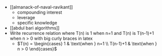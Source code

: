 - [[almanack-of-naval-ravikant]]
	- compounding interest
	- leverage
	- specific knowledge
- [[abdul bari algorithms]]
- Write recurrence relation where T(n) is 1 when n=1 and T(n) is T(n-1)+1 when n > 0 with big curly braces in latex
	- $T(n) = \begin{cases} 1 & \text{when } n=1 \\ T(n-1)+1 & \text{when } n > 0 \end{cases}$
